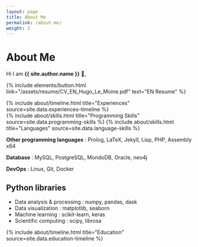```yaml
---
layout: page
title: About Me
permalink: /about-me/
weight: 3
---
```


# **About Me**

Hi I am **{{ site.author.name }}** :wave:,<br>

<p class="text-center"> {% include elements/button.html link="/assets/resume/CV_EN_Hugo_Le_Moine.pdf" text="EN Resume" %} </p>

<div class="row">
{% include about/timeline.html title="Experiences" source=site.data.experiences-timeline %}
</div>

<div class="row">
{% include about/skills.html title="Programming Skills" source=site.data.programming-skills %}
{% include about/skills.html title="Languages" source=site.data.language-skills %}
</div>

**Other programming languages** : Prolog, LaTeX, Jekyll, Lisp, PHP, Assembly x64

**Database** : MySQL, PostgreSQL, MondoDB, Oracle, neo4j

**DevOps** : Linux, Git, Docker

## Python libraries

- Data analysis & processing : numpy, pandas, dask
- Data visualization : matplotlib, seaborn
- Machine learning : scikit-learn, keras
- Scientific computing : scipy, librosa

<div class="row">
{% include about/timeline.html title="Education" source=site.data.education-timeline %}
</div>
